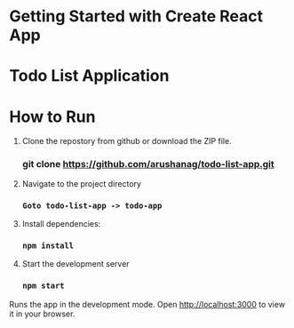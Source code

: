 # Getting Started with Create React App
# Todo List Application

# How to Run

1) Clone the repostory from github or download the ZIP file.
    ### git clone https://github.com/arushanag/todo-list-app.git
      
2) Navigate to the project directory
    ### `Goto todo-list-app -> todo-app`

3) Install dependencies: 

    ### `npm install`

4) Start the development server

    ### `npm start`

Runs the app in the development mode.
Open [http://localhost:3000](http://localhost:3000) to view it in your browser.
